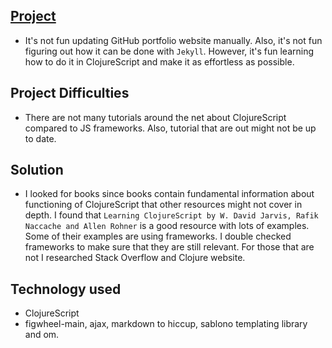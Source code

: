 ## [Project](https://github.com/Bobrinik/my-site.core)

- It's not fun updating GitHub portfolio website manually. Also, it's not fun figuring out how it can be done with `Jekyll`. However, it's fun learning how to do it in ClojureScript and make it as effortless as possible.

## Project Difficulties

- There are not many  tutorials around the net about ClojureScript compared to JS frameworks. Also, tutorial that are out might not be up to date.

## Solution

- I looked for books since books contain fundamental information about functioning of ClojureScript that other resources might not cover in depth. I found that `Learning ClojureScript by W. David Jarvis, Rafik Naccache and Allen Rohner` is a good resource with lots of examples. Some of their examples are using frameworks. I double checked frameworks to make sure that they are still relevant. For those that are not I researched Stack Overflow and Clojure website. 

## Technology used

- ClojureScript
- figwheel-main, ajax, markdown to hiccup, sablono templating library and om.
